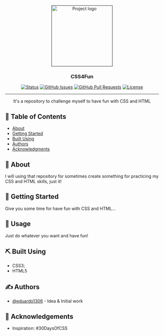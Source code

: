 <p align="center">
  <a href="" rel="noopener">
 <img width=200px height=200px src="https://media3.giphy.com/media/13FrpeVH09Zrb2/giphy.gif" alt="Project logo"></a>
</p>

<h3 align="center">CSS4Fun</h3>

<div align="center">

[![Status](https://img.shields.io/badge/status-active-success.svg)]()
[![GitHub Issues](https://img.shields.io/github/issues/kylelobo/The-Documentation-Compendium.svg)](https://github.com/eduardo1306/css-tricks/issues)
[![GitHub Pull Requests](https://img.shields.io/github/issues-pr/kylelobo/The-Documentation-Compendium.svg)](https://github.com/eduardo1306/css-tricks/pulls)
[![License](https://img.shields.io/badge/license-MIT-blue.svg)](/LICENSE)

</div>

---

<p align="center"> It's a repository to challenge myself to have fun with CSS and HTML
    <br> 
</p>

## 📝 Table of Contents

- [About](#about)
- [Getting Started](#getting_started)
- [Built Using](#built_using)
- [Authors](#authors)
- [Acknowledgments](#acknowledgement)

## 🧐 About <a name = "about"></a>

I will using that repository for sometimes create something for practicing my CSS and HTML skills, just it!

## 🏁 Getting Started <a name = "getting_started"></a>

Give you some time for have fun with CSS and HTML...


## 🎈 Usage <a name="usage"></a>

Just do whatever you want and have fun!

## ⛏️ Built Using <a name = "built_using"></a>

- CSS3;
- HTML5 

## ✍️ Authors <a name = "authors"></a>

- [@eduardo1306](https://github.com/eduardo1306) - Idea & Initial work

## 🎉 Acknowledgements <a name = "acknowledgement"></a>

- Inspiration: #30DaysOfCSS
